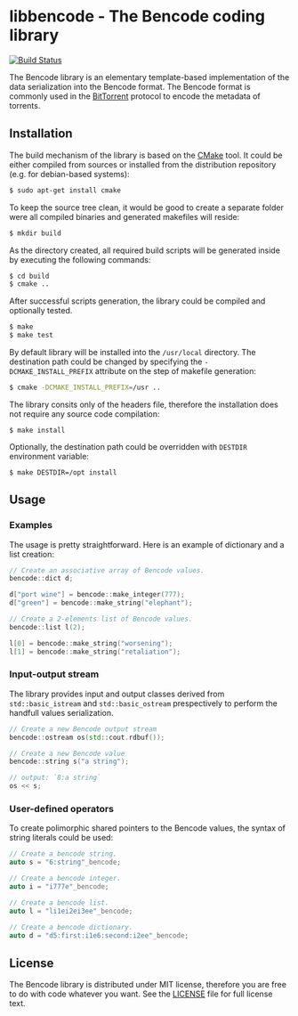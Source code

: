 # libbencode - The Bencode coding library

[![Build Status][BuildStatus]](https://travis-ci.org/ybubnov/libbencode)

The Bencode library is an elementary template-based implementation of the data serialization into the Bencode format. The Bencode format is commonly used in the [BitTorrent](https://wiki.theory.org/BitTorrentSpecification) protocol to encode the metadata of torrents.

## Installation

The build mechanism of the library is based on the [CMake](https://cmake.org) tool. It could be either compiled from sources or installed from the distribution repository (e.g. for debian-based systems):
```bash
$ sudo apt-get install cmake
```

To keep the source tree clean, it would be good to create a separate folder were all compiled binaries and generated makefiles will reside:
```bash
$ mkdir build
```

As the directory created, all required build scripts will be generated inside by executing the following commands:
```bash
$ cd build
$ cmake ..
```

After successful scripts generation, the library could be compiled and optionally tested.
```bash
$ make
$ make test
```

By default library will be installed into the ```/usr/local``` directory. The destination path could be changed by specifying the ```-DCMAKE_INSTALL_PREFIX``` attribute on the step of makefile generation:
```bash
$ cmake -DCMAKE_INSTALL_PREFIX=/usr ..
```

The library consits only of the headers file, therefore the installation does not require any source code compilation:
```
$ make install
```

Optionally, the destination path could be overridden with ```DESTDIR``` environment variable:
```
$ make DESTDIR=/opt install
```

## Usage

### Examples

The usage is pretty straightforward. Here is an example of dictionary and a list creation:
```cpp
// Create an associative array of Bencode values.
bencode::dict d;

d["port wine"] = bencode::make_integer(777);
d["green"] = bencode::make_string("elephant");

// Create a 2-elements list of Bencode values.
bencode::list l(2);

l[0] = bencode::make_string("worsening");
l[1] = bencode::make_string("retaliation");
```

### Input-output stream

The library provides input and output classes derived from ```std::basic_istream``` and ```std::basic_ostream``` prespectively to perform the handfull values serialization.
```cpp
// Create a new Bencode output stream
bencode::ostream os(std::cout.rdbuf());

// Create a new Bencode value
bencode::string s("a string");

// output: `8:a string`
os << s;
```

### User-defined operators

To create polimorphic shared pointers to the Bencode values, the syntax of string literals could be used:
```cpp
// Create a bencode string.
auto s = "6:string"_bencode;

// Create a bencode integer.
auto i = "i777e"_bencode;

// Create a bencode list.
auto l = "li1ei2ei3ee"_bencode;

// Create a bencode dictionary.
auto d = "d5:first:i1e6:second:i2ee"_bencode;
```

## License

The Bencode library is distributed under MIT license, therefore you are free to do with code whatever you want. See the [LICENSE](LICENSE) file for full license text.

[BuildStatus]:   https://travis-ci.org/ybubnov/libbencode.svg?branch=master
